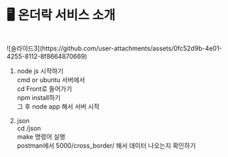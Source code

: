 <h1>🖥 온더락 서비스 소개</h1>
<br>
![슬라이드3](https://github.com/user-attachments/assets/0fc52d9b-4e01-4255-8112-8f8664870669)

1. node js 시작하기
   <br>cmd or ubuntu 서버에서
   <br>cd Front로 들어가기
   <br>npm install하기
   <br>그 후 node app 해서 서버 시작

2. json
   <br>cd /json
   <br>make 명령어 실행
   <br>postman에서 5000/cross_border/ 해서 데이터 나오는지 확인하기
